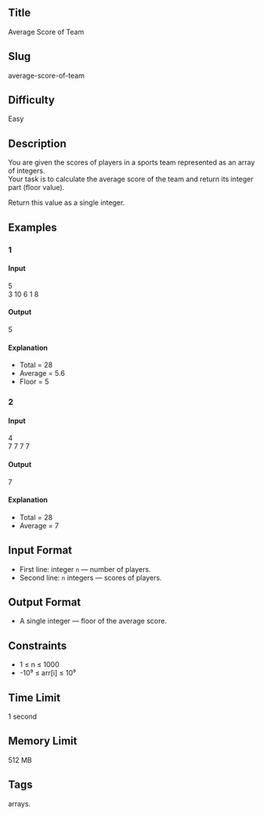 ## Title

Average Score of Team

## Slug

average-score-of-team

## Difficulty

Easy

## Description

You are given the scores of players in a sports team represented as an array of integers.  
Your task is to calculate the average score of the team and return its integer part (floor value).  

Return this value as a single integer.

## Examples

### 1

#### Input

5  
3 10 6 1 8

#### Output
5

#### Explanation

- Total = 28  
- Average = 5.6  
- Floor = 5  

### 2

#### Input

4  
7 7 7 7

#### Output
7

#### Explanation

- Total = 28  
- Average = 7  

## Input Format  

- First line: integer `n` — number of players.  
- Second line: `n` integers — scores of players.  

## Output Format  

- A single integer — floor of the average score.  

## Constraints  

- 1 ≤ n ≤ 1000  
- -10⁹ ≤ arr[i] ≤ 10⁹  

## Time Limit

1 second

## Memory Limit

512 MB

## Tags

arrays.

